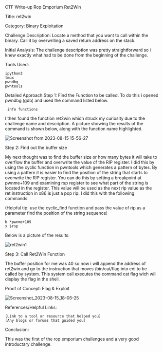 CTF Write-up Rop Emporium Ret2Win

Title: ret2win

Category: Binary Exploitation

Challenge Description: 
Locate a method that you want to call within the binary. Call it by overwriting a saved return address on the stack.

Initial Analysis:
The challenge description was pretty straightforward so i knew exactly what had to be done from the beginning of the challenge.

Tools Used:

    ipython3
    tmux
    pwndbg
    pwntools
    

Detailed Approach
Step 1: Find the Function to be called.
To do this i opened pwndbg (gdb) and used the command listed below.

``` info functions```

I then found the function ret2win which struck my curiosity due to the challenge name and description. 
A picture showing the  results of the command is shown below, along with the function name highlighted.

![Screenshot from 2023-08-15 15-56-27](https://github.com/Jaafar-G/ctf-writeups/assets/120587992/8631e00c-1687-4eef-a48d-7dfa6b686a7b)


Step 2: Find out the buffer size

My next thought was to find the buffer size or how many bytes it will take to overflow the buffer and overwrite the value of the RIP register. I did this by using the cyclic function in pwntools which generates a pattern of bytes. By using a pattern it is easier to find the position of the string that starts to overwrite the RIP register. You can do this by setting a breakpoint at pwnme+109 and examining rsp register to see what part of the string is located in the register. This value will be used as the next rip value as the ret instruction in x86 is just a pop rip. I did this with the following commands. 

(Helpful tip: use the cyclic_find function and pass the value of rip as a parameter find the position of the string sequence)

``` 
b *pwnme+109
x $rsp
```
Below is a picture of the results:

![ret2win1](https://github.com/Jaafar-G/ctf-writeups/assets/120587992/9b4ce3fe-1670-452c-ac3e-de647bfcad72)


Step 3: Call Ret2Win Function

The buffer position for me was 40 so now i will append the address of ret2win and go to the instruction that moves /bin/cat/flag into edi to be called by system.
This system call executes the command cat flag wich will display the flag in the shell.


Proof of Concept: Flag & Exploit

![Screenshot_2023-08-15_18-06-25](https://github.com/Jaafar-G/ctf-writeups/assets/120587992/0ec90dc2-e54c-4020-b234-d3d6863999d3)

References/Helpful Links:

    [Link to a tool or resource that helped you]
    [Any blogs or forums that guided you]

Conclusion:

This was the first of the rop emporium challenges and a very good introductary challenge. 
